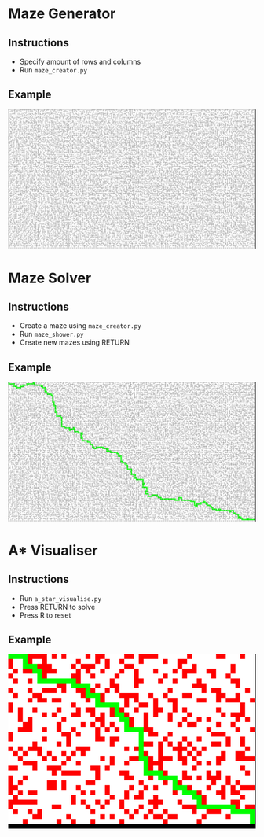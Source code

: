# Maze Generator
## Instructions
* Specify amount of rows and columns
* Run `maze_creator.py`
## Example
![](maze_1.png)

# Maze Solver
## Instructions
* Create a maze using `maze_creator.py`
* Run `maze_shower.py`
* Create new mazes using RETURN
## Example
![](maze_1_solved.png)

# A* Visualiser
## Instructions
* Run `a_star_visualise.py`
* Press RETURN to solve
* Press R to reset
## Example
![](a_star.png)
